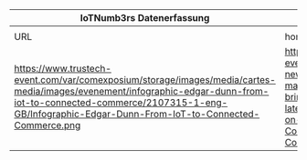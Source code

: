 |IoTNumb3rs Datenerfassung|||||||||||
| ---- | ---- | ---- | ---- | ---- | ---- | ---- | ---- | ---- | ---- | ---- |
||||||||||||
|URL|home_url|filename|device_class|device_count|market_class|market_volume|prognosis_year|publication_year|authorship_class|Dropbox folder|
|https://www.trustech-event.com/var/comexposium/storage/images/media/cartes-media/images/evenement/infographic-edgar-dunn-from-iot-to-connected-commerce/2107315-1-eng-GB/Infographic-Edgar-Dunn-From-IoT-to-Connected-Commerce.png|https://www.trustech-event.com/2018-news/Follow-the-market-Trustech-brings-you-the-latest-news/Focus-on-IoT-to-Connected-Commerce|file5_Infographic-Edgar-Dunn-From-IoT-to-Connected-Commerce.png|Comsumers|13500000000|||2020||Consultant|JinlinHolic/20181116-2100|
